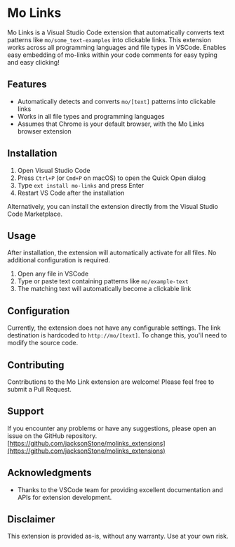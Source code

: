 # Mo Links

Mo Links is a Visual Studio Code extension that automatically converts text patterns like `mo/some_text-examples` into clickable links. This extension works across all programming languages and file types in VSCode. Enables easy embedding of mo-links within your code comments for easy typing and easy clicking!

## Features

- Automatically detects and converts `mo/[text]` patterns into clickable links
- Works in all file types and programming languages
- Assumes that Chrome is your default browser, with the Mo Links browser extension

## Installation

1. Open Visual Studio Code
2. Press `Ctrl+P` (or `Cmd+P` on macOS) to open the Quick Open dialog
3. Type `ext install mo-links` and press Enter
4. Restart VS Code after the installation

Alternatively, you can install the extension directly from the Visual Studio Code Marketplace.

## Usage

After installation, the extension will automatically activate for all files. No additional configuration is required.

1. Open any file in VSCode
2. Type or paste text containing patterns like `mo/example-text`
3. The matching text will automatically become a clickable link

## Configuration

Currently, the extension does not have any configurable settings. The link destination is hardcoded to `http://mo/[text]`. To change this, you'll need to modify the source code.

## Contributing

Contributions to the Mo Link extension are welcome! Please feel free to submit a Pull Request.

## Support

If you encounter any problems or have any suggestions, please open an issue on the GitHub repository. [https://github.com/jacksonStone/molinks_extensions](https://github.com/jacksonStone/molinks_extensions)

## Acknowledgments

- Thanks to the VSCode team for providing excellent documentation and APIs for extension development.

## Disclaimer

This extension is provided as-is, without any warranty. Use at your own risk.
